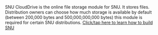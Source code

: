 SNU CloudDrive is the online file storage module for SNU. It stores files. Distribution owners can choose how much storage is available by default (between 200,000 bytes and 500,000,000,000 bytes) this module is required for certain SNU distributions. [Click/tap here to learn how to build SNU](https://gist.github.com/seanpm2001/745564a46186888e829fdeb9cda584de)

